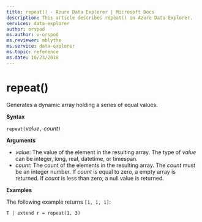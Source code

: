 ```yaml
---
title: repeat() - Azure Data Explorer | Microsoft Docs
description: This article describes repeat() in Azure Data Explorer.
services: data-explorer
author: orspod
ms.author: v-orspod
ms.reviewer: mblythe
ms.service: data-explorer
ms.topic: reference
ms.date: 10/23/2018
---
```

# repeat()

Generates a dynamic array holding a series of equal values.

**Syntax**

`repeat(`*value*`,` *count*`)` 

**Arguments**

* *value*: The value of the element in the resulting array. The type of *value* can be integer, long, real, datetime, or timespan.   
* *count*: The count of the elements in the resulting array. The *count* must be an integer number.
If *count* is equal to zero, a empty array is returned.
If *count* is less than zero, a null value is returned. 

**Examples**

The following example returns `[1, 1, 1]`:

```kusto
T | extend r = repeat(1, 3)
```